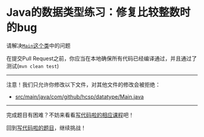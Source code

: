 # Java的数据类型练习：修复比较整数时的bug

请解决[`Main`这个类](https://github.com/hcsp/fix-bug-in-integer-equals/blob/master/src/main/java/com/github/hcsp/datatype/Main.java)中的问题

在提交Pull Request之前，你应当在本地确保所有代码已经编译通过，并且通过了测试(`mvn clean test`)

-----
注意！我们只允许你修改以下文件，对其他文件的修改会被拒绝：
- [src/main/java/com/github/hcsp/datatype/Main.java](https://github.com/hcsp/fix-bug-in-integer-equals/blob/master/src/main/java/com/github/hcsp/datatype/Main.java)
-----


完成题目有困难？不妨来看看[写代码啦的相应课程](https://xiedaimala.com/tasks/efcf13d5-5f69-4dc4-a090-6f99e4af06e4/video_tutorials/835b796b-f19d-4bd9-9255-f89265d0ef05)吧！

回到[写代码啦的题目](https://xiedaimala.com/tasks/efcf13d5-5f69-4dc4-a090-6f99e4af06e4/quizzes/6d4bde5f-b7aa-4fce-bc4f-c35bd192d661)，继续挑战！
